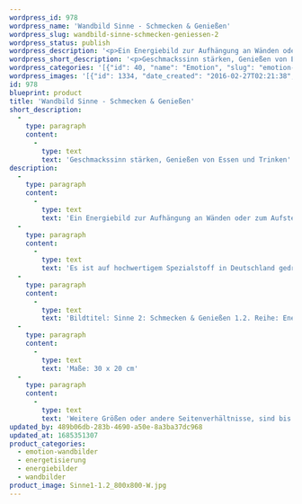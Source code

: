 ```yaml
---
wordpress_id: 978
wordpress_name: 'Wandbild Sinne - Schmecken & Genießen'
wordpress_slug: wandbild-sinne-schmecken-geniessen-2
wordpress_status: publish
wordpress_description: '<p>Ein Energiebild zur Aufhängung an Wänden oder zum Aufstellen im Raum mit einem aktivierbaren Informationsfeld zu: Schmecken - wahrhaftiges Genießen - umfassendes Nähren: Entwicklung des Geschmackssinns. Steigern der Wahrnehmungsintensität beim Essen oder Trinken und des Genusses, der hieraus erwächst. Dieses Genießen all dessen, was die Nahrung bietet, basiert hier auf einer Haltung der Liebe und Achtsamkeit für sich, andere Menschen und für die Nahrung insgesamt. Offen sein für ein neues Genusserleben. Die energetische Wirkung des Bildes wird mit der Farbe Orange ergänzt.</p><p>Es ist auf hochwertigem Spezialstoff in Deutschland gedruckt und sorgfältig in Handarbeit auf Holzkeilrahmen aufgezogen. Laut Herstellerangaben ist der farbintensive Druck 70 Jahre lichtecht, waschbar und in einem umweltorientierten Verfahren hergestellt. Der Oberstoff ist mit einer Spezialbeschichtung unterfüttert, so dass, bei Aufhängung an der Wand, der rückseitige Holzrahmen auch bei hellen Farben unsichtbar ist.</p><p>Bildtitel: Sinne 2: Schmecken &amp; Genießen 1.2. Reihe: Energetisierung</p><p>Maße: 30 x 20 cm</p><p>Weitere Größen oder andere Seitenverhältnisse, sind bis 200 cm individuell für Sie innerhalb weniger Tage herstellbar. Bitte kontaktieren Sie uns hierfür unter <a href="mailto:info@elvedenverlag.de">info@elvedenverlag.de</a>.e</p><p><a href="https://my.feenbaum.de/anwendung-energie-wandbilder/">Anwendungshinweise</a>      <a href="https://my.feenbaum.de/produktinformation-wandbilder/">Produktinformationen</a></p>'
wordpress_short_description: '<p>Geschmackssinn stärken, Genießen von Essen und Trinken</p>'
wordpress_categories: '[{"id": 40, "name": "Emotion", "slug": "emotion-wandbilder"}, {"id": 25, "name": "Energetisierung", "slug": "energetisierung"}, {"id": 22, "name": "Energiebilder", "slug": "energiebilder"}, {"id": 24, "name": "Wandbilder", "slug": "wandbilder"}]'
wordpress_images: '[{"id": 1334, "date_created": "2016-02-27T02:21:38", "date_created_gmt": "2016-02-27T00:21:38", "date_modified": "2016-02-27T02:21:38", "date_modified_gmt": "2016-02-27T00:21:38", "src": "https://my.feenbaum.de/wp-content/uploads/2016/02/Sinne1-1.2_800x800-W.jpg", "name": "Sinne1-1.2_800x800-W", "alt": ""}]'
id: 978
blueprint: product
title: 'Wandbild Sinne - Schmecken & Genießen'
short_description:
  -
    type: paragraph
    content:
      -
        type: text
        text: 'Geschmackssinn stärken, Genießen von Essen und Trinken'
description:
  -
    type: paragraph
    content:
      -
        type: text
        text: 'Ein Energiebild zur Aufhängung an Wänden oder zum Aufstellen im Raum mit einem aktivierbaren Informationsfeld zu: Schmecken - wahrhaftiges Genießen - umfassendes Nähren: Entwicklung des Geschmackssinns. Steigern der Wahrnehmungsintensität beim Essen oder Trinken und des Genusses, der hieraus erwächst. Dieses Genießen all dessen, was die Nahrung bietet, basiert hier auf einer Haltung der Liebe und Achtsamkeit für sich, andere Menschen und für die Nahrung insgesamt. Offen sein für ein neues Genusserleben. Die energetische Wirkung des Bildes wird mit der Farbe Orange ergänzt.'
  -
    type: paragraph
    content:
      -
        type: text
        text: 'Es ist auf hochwertigem Spezialstoff in Deutschland gedruckt und sorgfältig in Handarbeit auf Holzkeilrahmen aufgezogen. Laut Herstellerangaben ist der farbintensive Druck 70 Jahre lichtecht, waschbar und in einem umweltorientierten Verfahren hergestellt. Der Oberstoff ist mit einer Spezialbeschichtung unterfüttert, so dass, bei Aufhängung an der Wand, der rückseitige Holzrahmen auch bei hellen Farben unsichtbar ist.'
  -
    type: paragraph
    content:
      -
        type: text
        text: 'Bildtitel: Sinne 2: Schmecken & Genießen 1.2. Reihe: Energetisierung'
  -
    type: paragraph
    content:
      -
        type: text
        text: 'Maße: 30 x 20 cm'
  -
    type: paragraph
    content:
      -
        type: text
        text: 'Weitere Größen oder andere Seitenverhältnisse, sind bis 200 cm individuell für Sie innerhalb weniger Tage herstellbar. Bitte kontaktieren Sie uns hierfür unter info@elvedenverlag.de.e'
updated_by: 489b06db-283b-4690-a50e-8a3ba37dc968
updated_at: 1685351307
product_categories:
  - emotion-wandbilder
  - energetisierung
  - energiebilder
  - wandbilder
product_image: Sinne1-1.2_800x800-W.jpg
---
```


